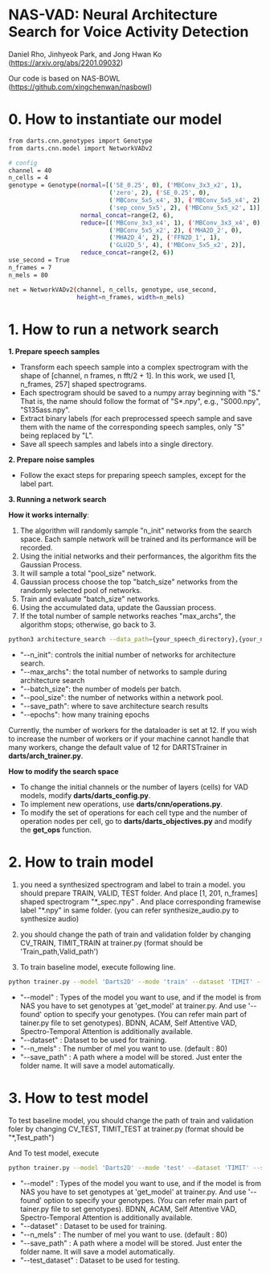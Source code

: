 # NAS-VAD: Neural Architecture Search for Voice Activity Detection
Daniel Rho, Jinhyeok Park, and Jong Hwan Ko (https://arxiv.org/abs/2201.09032)

Our code is based on NAS-BOWL (https://github.com/xingchenwan/nasbowl)

# 0. How to instantiate our model
```bash
from darts.cnn.genotypes import Genotype
from darts.cnn.model import NetworkVADv2

# config
channel = 40
n_cells = 4
genotype = Genotype(normal=[('SE_0.25', 0), ('MBConv_3x3_x2', 1),
                            ('zero', 2), ('SE_0.25', 0),
                            ('MBConv_5x5_x4', 3), ('MBConv_5x5_x4', 2),
                            ('sep_conv_5x5', 2), ('MBConv_5x5_x2', 1)],
                    normal_concat=range(2, 6),
                    reduce=[('MBConv_3x3_x4', 1), ('MBConv_3x3_x4', 0),
                            ('MBConv_5x5_x2', 2), ('MHA2D_2', 0),
                            ('MHA2D_4', 2), ('FFN2D_1', 1),
                            ('GLU2D_5', 4), ('MBConv_5x5_x2', 2)],
                    reduce_concat=range(2, 6))
use_second = True
n_frames = 7
n_mels = 80

net = NetworkVADv2(channel, n_cells, genotype, use_second,
                   height=n_frames, width=n_mels)
```


# 1. How to run a network search
**1. Prepare speech samples**
- Transform each speech sample into a complex spectrogram with the shape of [channel, n frames, n fft/2 + 1]. In this work, we used [1, n_frames, 257] shaped spectrograms.
- Each spectrogram should be saved to a numpy array beginning with "S." That is, the name should follow the format of "S*.npy", e.g., "S000.npy", "S135ass.npy".
- Extract binary labels (for each preprocessed speech sample and save them with the name of the corresponding speech samples, only "S" being replaced by "L".
- Save all speech samples and labels into a single directory.

**2. Prepare noise samples**
- Follow the exact steps for preparing speech samples, except for the label part.


**3. Running a network search**

**How it works internally**: 
1. The algorithm will randomly sample "n_init" networks from the search space. Each sample network will be trained and its performance will be recorded.
2. Using the initial networks and their performances, the algorithm fits the Gaussian Process.
3. It will sample a total "pool_size" network.
4. Gaussian process choose the top "batch_size" networks from the randomly selected pool of networks.
5. Train and evaluate "batch_size" networks.
6. Using the accumulated data, update the Gaussian process.
7. If the total number of sample networks reaches "max_archs", the algorithm stops; otherwise, go back to 3.

```bash
python3 architecture_search --data_path={your_speech_directory},{your_noise_directory}
```
- "--n_init": controls the initial number of networks for architecture search.
- "--max_archs": the total number of networks to sample during architecture search
- "--batch_size": the number of models per batch.
- "--pool_size": the number of networks within a network pool.
- "--save_path": where to save architecture search results
- "--epochs": how many training epochs

Currently, the number of workers for the dataloader is set at 12.
If you wish to increase the number of workers or if your machine cannot handle that many workers, change the default value of 12 for DARTSTrainer in **darts/arch_trainer.py**.


**How to modify the search space**

- To change the initial channels or the number of layers (cells) for VAD models, modify **darts/darts_config.py**.
- To implement new operations, use **darts/cnn/operations.py**.
- To modify the set of operations for each cell type and the number of operation nodes per cell, go to **darts/darts_objectives.py** and modify the **get_ops** function.

# 2. How to train model

1. you need a synthesized spectrogram and label to train a model. you should prepare TRAIN, VALID, TEST folder. And place [1, 201, n_frames] shaped spectrogram  "\*_spec.npy" . And place corresponding framewise label "\*.npy" in same folder. (you can refer synthesize_audio.py to synthesize audio)

2. you should change the path of train and validation folder by changing CV_TRAIN, TIMIT_TRAIN at trainer.py (format should be 'Train_path,Valid_path') 

3. To train baseline model, execute following line. 

```bash
python trainer.py --model 'Darts2D' --mode 'train' --dataset 'TIMIT' --save_path "./saved_model"
```

- "--model" : Types of the model you want to use, and if the model is from NAS you have to set genotypes at 'get_model' at trainer.py. And use '--found' option to specify your genotypes. (You can refer main part of tainer.py file to set genotypes). BDNN, ACAM, Self Attentive VAD, Spectro-Temporal Attention is additionally available.
- "--dataset" : Dataset to be used for training.
- "--n_mels" : The number of mel you want to use. (default : 80)
- "--save_path" : A path where a model will be stored. Just enter the folder name. It will save a model automatically.

# 3. How to test model

To test baseline model, you should change the path of train and validation foler by changing CV_TEST, TIMIT_TEST at trainer.py (format should be "*,Test_path") 

And To test model, execute 
```bash
python trainer.py --model 'Darts2D' --mode 'test' --dataset 'TIMIT' --save_path "./saved_model"
```
- "--model" : Types of the model you want to use, and if the model is from NAS you have to set genotypes at 'get_model' at trainer.py. And use '--found' option to specify your genotypes. (You can refer main part of tainer.py file to set genotypes). BDNN, ACAM, Self Attentive VAD, Spectro-Temporal Attention is additionally available.
- "--dataset" : Dataset to be used for training.
- "--n_mels" : The number of mel you want to use. (default : 80)
- "--save_path" : A path where a model will be stored. Just enter the folder name. It will save a model automatically.
- "--test_dataset" : Dataset to be used for testing.
